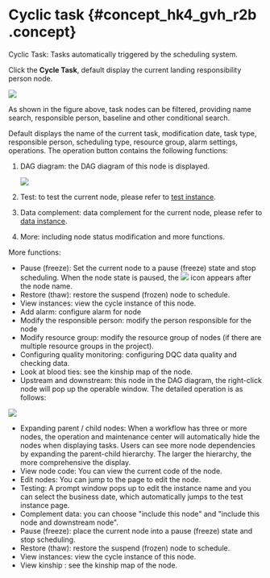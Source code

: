 # Cyclic task {#concept_hk4_gvh_r2b .concept}

Cyclic Task: Tasks automatically triggered by the scheduling system.

Click the **Cycle Task**, default display the current landing responsibility person node.

![](http://static-aliyun-doc.oss-cn-hangzhou.aliyuncs.com/assets/img/16357/15367351178766_en-US.jpg)

As shown in the figure above, task nodes can be filtered, providing name search, responsible person, baseline and other conditional search.

Default displays the name of the current task, modification date, task type, responsible person, scheduling type, resource group, alarm settings, operations. The operation button contains the following functions:

1.  DAG diagram: the DAG diagram of this node is displayed.

    ![](http://static-aliyun-doc.oss-cn-hangzhou.aliyuncs.com/assets/img/16357/15367351178767_en-US.jpg)

2.  Test: to test the current node, please refer to [test instance](http://help.aliyun-inc.com/internaldoc/detail/59490.html?spm=a2c1f.8259796.2.69.vVbKOe).
3.  Data complement: data complement for the current node, please refer to [data instance](http://help.aliyun-inc.com/internaldoc/detail/59491.html?spm=a2c1f.8259796.2.70.xUv8wt).
4.  More: including node status modification and more functions.

More functions:

-   Pause \(freeze\): Set the current node to a pause \(freeze\) state and stop scheduling. When the node state is paused, the ![](images/8856_en-US.png) icon appears after the node name.
-   Restore \(thaw\): restore the suspend \(frozen\) node to schedule.
-   View instances: view the cycle instance of this node.
-   Add alarm: configure alarm for node
-   Modify the responsible person: modify the person responsible for the node
-   Modify resource group: modify the resource group of nodes \(if there are multiple resource groups in the project\).
-   Configuring quality monitoring: configuring DQC data quality and checking data.
-   Look at blood ties: see the kinship map of the node.
-   Upstream and downstream: this node in the DAG diagram, the right-click node will pop up the operable window. The detailed operation is as follows:


![](http://static-aliyun-doc.oss-cn-hangzhou.aliyuncs.com/assets/img/16357/15367351178768_en-US.jpg)

-   Expanding parent / child nodes: When a workflow has three or more nodes, the operation and maintenance center will automatically hide the nodes when displaying tasks. Users can see more node dependencies by expanding the parent-child hierarchy. The larger the hierarchy, the more comprehensive the display.
-   View node code: You can view the current code of the node.
-   Edit nodes: You can jump to the page to edit the node.
-   Testing: A prompt window pops up to edit the instance name and you can select the business date, which automatically jumps to the test instance page.
-   Complement data: you can choose "include this node" and "include this node and downstream node".
-   Pause \(freeze\): place the current node into a pause \(freeze\) state and stop scheduling.
-   Restore \(thaw\): restore the suspend \(frozen\) node to schedule.
-   View instances: view the cycle instance of this node.
-   View kinship : see the kinship map of the node.

